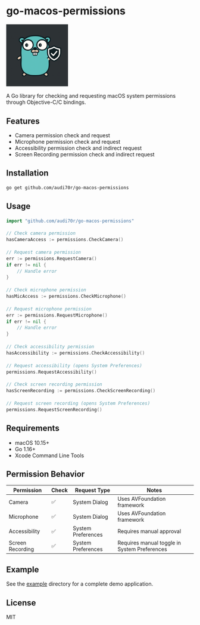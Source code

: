 # go-macos-permissions

<img src="go-macos-permissions.png" alt="go-macos-permissions logo" width="33%">

A Go library for checking and requesting macOS system permissions through Objective-C/C bindings.

## Features

- Camera permission check and request
- Microphone permission check and request  
- Accessibility permission check and indirect request
- Screen Recording permission check and indirect request

## Installation

```bash
go get github.com/audi70r/go-macos-permissions
```

## Usage

```go
import "github.com/audi70r/go-macos-permissions"

// Check camera permission
hasCameraAccess := permissions.CheckCamera()

// Request camera permission
err := permissions.RequestCamera()
if err != nil {
    // Handle error
}

// Check microphone permission
hasMicAccess := permissions.CheckMicrophone()

// Request microphone permission  
err := permissions.RequestMicrophone()
if err != nil {
    // Handle error
}

// Check accessibility permission
hasAccessibility := permissions.CheckAccessibility()

// Request accessibility (opens System Preferences)
permissions.RequestAccessibility()

// Check screen recording permission
hasScreenRecording := permissions.CheckScreenRecording()

// Request screen recording (opens System Preferences)
permissions.RequestScreenRecording()
```

## Requirements

- macOS 10.15+
- Go 1.16+
- Xcode Command Line Tools

## Permission Behavior

| Permission       | Check | Request Type         | Notes                                              |
|------------------|-------|----------------------|----------------------------------------------------|
| Camera           | ✅    | System Dialog        | Uses AVFoundation framework                        |
| Microphone       | ✅    | System Dialog        | Uses AVFoundation framework                        |
| Accessibility    | ✅    | System Preferences   | Requires manual approval                           |
| Screen Recording | ✅    | System Preferences   | Requires manual toggle in System Preferences       |

## Example

See the [example](example/main.go) directory for a complete demo application.

## License

MIT